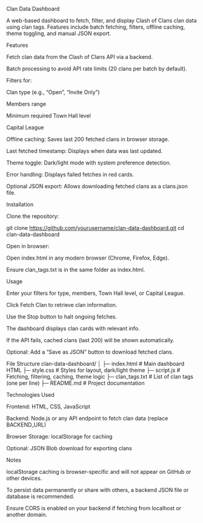 Clan Data Dashboard

A web-based dashboard to fetch, filter, and display Clash of Clans clan data using clan tags. Features include batch fetching, filters, offline caching, theme toggling, and manual JSON export.

Features

Fetch clan data from the Clash of Clans API via a backend.

Batch processing to avoid API rate limits (20 clans per batch by default).

Filters for:

Clan type (e.g., “Open”, “Invite Only”)

Members range

Minimum required Town Hall level

Capital League

Offline caching: Saves last 200 fetched clans in browser storage.

Last fetched timestamp: Displays when data was last updated.

Theme toggle: Dark/light mode with system preference detection.

Error handling: Displays failed fetches in red cards.

Optional JSON export: Allows downloading fetched clans as a clans.json file.

Installation

Clone the repository:

git clone https://github.com/yourusername/clan-data-dashboard.git
cd clan-data-dashboard


Open in browser:

Open index.html in any modern browser (Chrome, Firefox, Edge).

Ensure clan_tags.txt is in the same folder as index.html.

Usage

Enter your filters for type, members, Town Hall level, or Capital League.

Click Fetch Clan to retrieve clan information.

Use the Stop button to halt ongoing fetches.

The dashboard displays clan cards with relevant info.

If the API fails, cached clans (last 200) will be shown automatically.

Optional: Add a “Save as JSON” button to download fetched clans.

File Structure
clan-data-dashboard/
│
├─ index.html          # Main dashboard HTML
├─ style.css           # Styles for layout, dark/light theme
├─ script.js           # Fetching, filtering, caching, theme logic
├─ clan_tags.txt       # List of clan tags (one per line)
├─ README.md           # Project documentation

Technologies Used

Frontend: HTML, CSS, JavaScript

Backend: Node.js or any API endpoint to fetch clan data (replace BACKEND_URL)

Browser Storage: localStorage for caching

Optional: JSON Blob download for exporting clans

Notes

localStorage caching is browser-specific and will not appear on GitHub or other devices.

To persist data permanently or share with others, a backend JSON file or database is recommended.

Ensure CORS is enabled on your backend if fetching from localhost or another domain.
